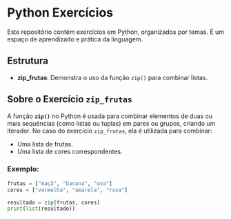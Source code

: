 # Python Exercícios

Este repositório contém exercícios em Python, organizados por temas. É um espaço de aprendizado e prática da linguagem.

## Estrutura
- **zip_frutas**: Demonstra o uso da função `zip()` para combinar listas.

## Sobre o Exercício `zip_frutas`
A função **`zip()`** no Python é usada para combinar elementos de duas ou mais sequências (como listas ou tuplas) em pares ou grupos, criando um iterador. No caso do exercício `zip_frutas`, ela é utilizada para combinar:

- Uma lista de frutas.
- Uma lista de cores correspondentes.

### Exemplo:
```python
frutas = ["maçã", "banana", "uva"]
cores = ["vermelha", "amarela", "roxa"]

resultado = zip(frutas, cores)
print(list(resultado))

